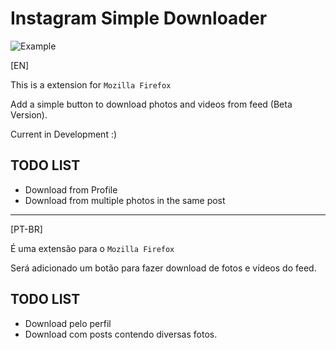 # Instagram Simple Downloader  

![Example](https://i.imgur.com/DhMbwwC.png)

[EN]  

This is a extension for `Mozilla Firefox`  

Add a simple button to download photos and videos from feed (Beta Version).

Current in Development :)

## TODO LIST
* Download from Profile
* Download from multiple photos in the same post

-------------------------------------------

[PT-BR]  

É uma extensão para o `Mozilla Firefox`  

Será adicionado um botão para fazer download de fotos e vídeos do feed.

## TODO LIST
* Download pelo perfil
* Download com posts contendo diversas fotos.